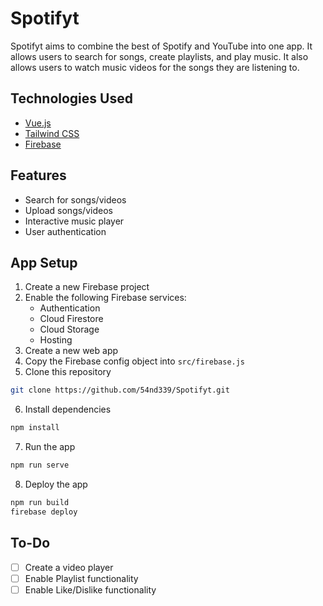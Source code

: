 # Spotifyt

Spotifyt aims to combine the best of Spotify and YouTube into one app. It allows users to search for songs, create playlists, and play music. It also allows users to watch music videos for the songs they are listening to.

## Technologies Used

- [Vue.js](https://vuejs.org/)
- [Tailwind CSS](https://tailwindcss.com/)
- [Firebase](https://firebase.google.com/)

## Features

- Search for songs/videos
- Upload songs/videos
- Interactive music player
- User authentication

## App Setup

1. Create a new Firebase project
2. Enable the following Firebase services:
   - Authentication
   - Cloud Firestore
   - Cloud Storage
   - Hosting
3. Create a new web app
4. Copy the Firebase config object into `src/firebase.js`
5. Clone this repository
```bash
git clone https://github.com/54nd339/Spotifyt.git
```
6. Install dependencies
```bash
npm install
```
7. Run the app
```bash
npm run serve
```
8. Deploy the app
```bash
npm run build
firebase deploy
```
## To-Do

- [ ] Create a video player
- [ ] Enable Playlist functionality
- [ ] Enable Like/Dislike functionality